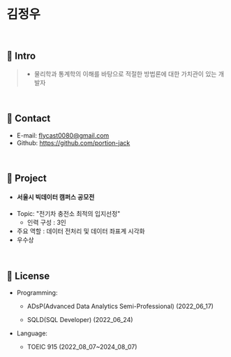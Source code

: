 # 김정우

</br>

## :pushpin: Intro
> -	물리학과 통계학의 이해를 바탕으로 적절한 방법론에 대한 가치관이 있는 개발자

</br>

## :pushpin: Contact
- E-mail:  flycast0080@gmail.com
- Github: https://github.com/portion-jack

</br>

## :pushpin: Project
- #### 서울시 빅데이터 캠퍼스 공모전
- Topic: "전기차 충전소 최적의 입지선정"
    - 인력 구성 : 3인
- 주요 역할 : 데이터 전처리 및 데이터 좌표계 시각화
- 우수상

</br>

## :pushpin: License
- Programming:
    - ADsP(Advanced Data Analytics Semi-Professional) (2022_06_17)

    - SQLD(SQL Developer) (2022_06_24)

- Language:
    - TOEIC 915 (2022_08_07~2024_08_07)

